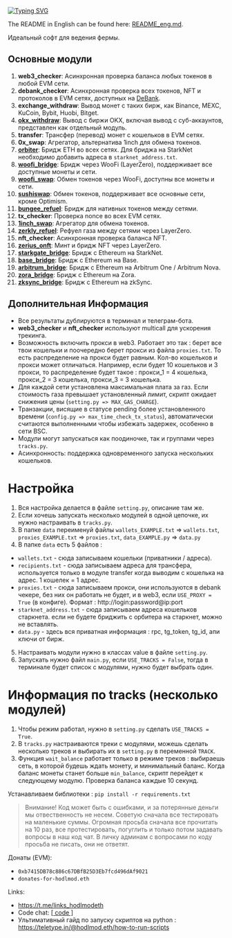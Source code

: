 [![Typing SVG](https://readme-typing-svg.herokuapp.com?color=%2336BCF7&lines=All-in-one+V2)](https://git.io/typing-svg)

The README in English can be found here: [README_eng.md](https://github.com/zaivanza/all-in-one-v2/blob/main/README_eng.md).

Идеальный софт для ведения фермы.

## Основные модули

1. **web3_checker**: Асинхронная проверка баланса любых токенов в любой EVM сети.
2. **debank_checker**: Асинхронная проверка всех токенов, NFT и протоколов в EVM сетях, доступных на [DeBank](https://debank.com/).
3. **exchange_withdraw**: Вывод монет с таких бирж, как Binance, MEXC, KuCoin, Bybit, Huobi, Bitget.
4. **[okx_withdraw](https://www.okx.com/)**: Вывод с биржи OKX, включая вывод с суб-аккаунтов, представлен как отдельный модуль.
5. **transfer**: Трансфер (перевод) монет с кошельков в EVM сетях.
6. **0x_swap**: Агрегатор, альтернатива 1inch для обмена токенов.
7. **[orbiter](https://www.orbiter.finance/)**: Бридж ETH во всех сетях. Для бриджа на StarkNet необходимо добавить адреса в `starknet_address.txt`.
8. **[woofi_bridge](https://fi.woo.org/)**: Бридж через WooFi (LayerZero), поддерживает все доступные монеты и сети.
9. **[woofi_swap](https://fi.woo.org/)**: Обмен токенов через WooFi, доступны все монеты и сети.
10. **[sushiswap](https://www.sushi.com/swap)**: Обмен токенов, поддерживает все основные сети, кроме Optimism.
11. **[bungee_refuel](https://www.bungee.exchange/refuel)**: Бридж для нативных токенов между сетями.
12. **tx_checker**: Проверка nonce во всех EVM сетях.
13. **[1inch_swap](https://app.1inch.io/)**: Агрегатор для обмена токенов.
14. **[zerkly_refuel](https://zerius.io/)**: Рефуел газа между сетями через LayerZero.
15. **nft_checker**: Асинхронная проверка баланса NFT.
16. **[zerius_onft](https://zerius.io/)**: Минт и бридж NFT через LayerZero.
17. **[starkgate_bridge](https://starkgate.starknet.io/)**: Бридж с Ethereum на StarkNet.
18. **[base_bridge](https://bridge.base.org/deposit)**: Бридж с Ethereum на Base.
19. **[arbitrum_bridge](https://bridge.arbitrum.io/?l2ChainId=42161)**: Бридж с Ethereum на Arbitrum One / Arbitrum Nova.
20. **[zora_bridge](https://bridge.zora.energy/)**: Бридж с Ethereum на Zora.
21. **[zksync_bridge](https://portal.txsync.io/bridge/)**: Бридж с Ethereum на zkSync.

## Дополнительная Информация

- Все результаты дублируются в терминал и телеграм-бота.
- **web3_checker** и **nft_checker** используют multicall для ускорения трекинга.
- Возможность включить прокси в web3. Работает это так : берет все твои кошельки и поочередно берет прокси из файла `proxies.txt`. То есть распределение на прокси будет равным. Кол-во кошельков и прокси может отличаться. Например, если будет 10 кошельков и 3 прокси, то распределение будет такое : прокси_1 = 4 кошелька, прокси_2 = 3 кошелька, прокси_3 = 3 кошелька.
- Для каждой сети установлена максимальная плата за газ. Если стоимость газа превышает установленный лимит, скрипт ожидает снижения цены (`setting.py => MAX_GAS_CHARGE`).
- Транзакции, висящие в статусе pending более установленного времени (`config.py => max_time_check_tx_status`), автоматически считаются выполненными чтобы избежать задержек, особенно в сети BSC.
- Модули могут запускаться как поодиночке, так и группами через `tracks.py`.
- Асинхронность: поддержка одновременного запуска нескольких кошельков.

# Настройка

1. Вся настройка делается в файле `setting.py`, описание там же. 
2. Если хочешь запускать несколько модулей в одной цепочке, их нужно настраивать в `tracks.py`.
3. В папке `data` переименуй файлы `wallets_EXAMPLE.txt` => `wallets.txt`, `proxies_EXAMPLE.txt` => `proxies.txt`,  `data_EXAMPLE.py` => `data.py`
4. В папке `data` есть 5 файлов :
- `wallets.txt` - сюда записываем кошельки (приватники / адреса).
- `recipients.txt` - сюда записываем адреса для трансфера, используется только в модуле transfer когда выводим с кошелька на адрес. 1 кошелек = 1 адрес.
- `proxies.txt` - сюда записываем прокси, они используются в debank чекере, без них он работать не будет, и в web3, если `USE_PROXY = True` (в конфиге). Формат : http://login:password@ip:port
- `starknet_address.txt` - сюда записываем адреса кошельков старкнета. если не будете бриджить с орбитера на старкнет, можно не вставлять.
- `data.py` - здесь вся приватная информация : rpc, tg_token, tg_id, апи ключи от бирж.
5. Настраивать модули нужно в классах value в файле `setting.py`.
6. Запускать нужно файл `main.py`, если `USE_TRACKS = False`, тогда в терминале будет список с модулями, нужно будет выбрать один.

# Информация по tracks (несколько модулей)

1. Чтобы режим работал, нужно в `setting.py` сделать `USE_TRACKS = True`.
2. В `tracks.py` настраиваются треки с модулями, можешь сделать несколько треков и выбирать их в `setting.py` в переменной `TRACK`.
3. Функция `wait_balance` работает только в режиме треков : выбираешь сеть, в которой будешь ждать монету, и минимальный баланс. Когда баланс монеты станет больше `min_balance`, скрипт перейдет к следующему модулю. Проверка баланса каждые 10 секунд. 

Устанавливаем библиотеки : `pip install -r requirements.txt`

> Внимание! Код может быть с ошибками, и за потерянные деньги мы отвественность не несем. Советую сначала все тестировать на маленькие суммы.
> Огромная просьба сначала все прочитать на 10 раз, все протестировать, погуглить и только потом задавать вопросы в наш код чат. В личку админам с вопросами по коду просьба не писать, они не ответят.

Донаты (EVM): 
- `0xb7415DB78c886c67DBfB25D3Eb7fcd496dAf9021`
- `donates-for-hodlmod.eth`

Links:
- https://t.me/links_hodlmodeth
- Code chat: [[ code ]](https://t.me/code_hodlmodeth)
- Ультимативный гайд по запуску скриптов на python : https://teletype.in/@hodlmod.eth/how-to-run-scripts